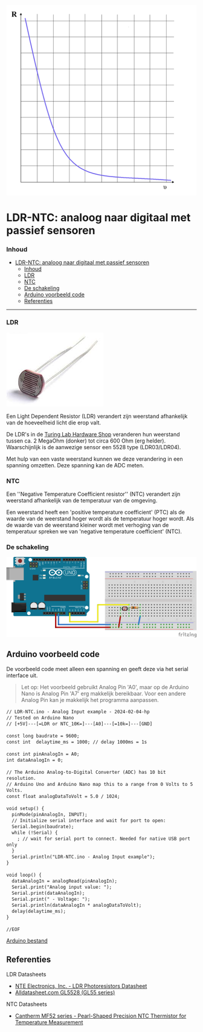 ![logo](../img/Kennline_NTC.png) [](logo-id)

# LDR-NTC: analoog naar digitaal met passief sensoren [](title-id)

### Inhoud[](toc-id)

- [LDR-NTC: analoog naar digitaal met passief sensoren ](#ldr-ntc-analoog-naar-digitaal-met-passief-sensoren-)
    - [Inhoud](#inhoud)
    - [LDR](#ldr)
    - [NTC](#ntc)
    - [De schakeling](#de-schakeling)
  - [Arduino voorbeeld code](#arduino-voorbeeld-code)
  - [Referenties](#referenties)

---

### LDR

![Light Dependent Resistor 4mm](img/r-ldr-4mm-th.jpg)

Een Light Dependent Resistor (LDR) verandert zijn weerstand afhankelijk van de hoeveelheid licht die erop valt.

De LDR's in de [Turing Lab Hardware Shop](https://hu-hbo-ict.gitlab.io/turing-lab/ti-lab-shop/) veranderen hun weerstand tussen ca. 2 MegaOhm (donker) tot circa 600 Ohm (erg helder). Waarschijnlijk is de aanwezige sensor een 5528 type (LDR03/LDR04).

Met hulp van een vaste weerstand kunnen we deze verandering in een spanning omzetten. Deze spanning kan de ADC meten.

### NTC

Een ''Negative Temperature Coefficient resistor'' (NTC) verandert zijn weerstand afhankelijk van de temperatuur van de omgeving.

Een weerstand heeft een 'positive temperature coefficient' (PTC) als de waarde van de weerstand hoger wordt als de temperatuur hoger wordt. Als de waarde van de weerstand kleiner wordt met verhoging van de temperatuur spreken we van 'negative temperature coefficient' (NTC).

### De schakeling

![LDR-NTC breadboard schakeling](img/LDR-NTC_bb.png)

## Arduino voorbeeld code

De voorbeeld code meet alleen een spanning en geeft deze via het serial interface uit.

> Let op: Het voorbeeld gebruikt Analog Pin 'A0', maar op de Arduino Nano is Analog Pin 'A7' erg makkelijk bereikbaar. Voor een andere Analog Pin kan je makkelijk het programma aanpassen.

```arduino
// LDR-NTC.ino - Analog Input example - 2024-02-04-hp
// Tested on Arduino Nano
// [+5V]---[=LDR or NTC_10K=]---[A0]---[=10k=]---[GND]

const long baudrate = 9600;
const int  delaytime_ms = 1000; // delay 1000ms = 1s

const int pinAnalogIn = A0;
int dataAnalogIn = 0;

// The Arduino Analog-to-Digital Converter (ADC) has 10 bit resolution.
// Arduino Uno and Arduino Nano map this to a range from 0 Volts to 5 Volts.
const float analogDataToVolt = 5.0 / 1024;

void setup() {
  pinMode(pinAnalogIn, INPUT);
  // Initialize serial interface and wait for port to open:
  Serial.begin(baudrate);
  while (!Serial) {
    ; // wait for serial port to connect. Needed for native USB port only
  }
  Serial.println("LDR-NTC.ino - Analog Input example");
}

void loop() {
  dataAnalogIn = analogRead(pinAnalogIn);
  Serial.print("Analog input value: ");
  Serial.print(dataAnalogIn);
  Serial.print(" - Voltage: ");
  Serial.println(dataAnalogIn * analogDataToVolt);
  delay(delaytime_ms);
}

//EOF
```
[Arduino bestand](../ADC/files/LDR-NTC/LDR-NTC.ino) 

## Referenties

LDR Datasheets

- [NTE Electronics, Inc. - LDR Photoresistors Datasheet](https://www.nteinc.com/resistor_web/pdf/LDR-Series.pdf)
- [Alldatasheet.com GL5528 (GL55 series)](https://www.alldatasheet.com/datasheet-pdf/pdf/1131893/ETC2/GL5528.html)

NTC Datasheets

- [Cantherm MF52 series - Pearl-Shaped Precision NTC Thermistor for Temperature Measurement](https://www.cantherm.com/wp-content/uploads/2017/05/cantherm_mf52_1.pdf)
